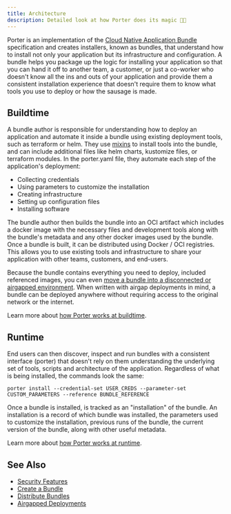 ```yaml
---
title: Architecture
description: Detailed look at how Porter does its magic 🎩✨
---
```


Porter is an implementation of the [Cloud Native Application Bundle](/cnab/) specification and creates installers, known as bundles, that understand how to install not only your application but its infrastructure and configuration.
A bundle helps you package up the logic for installing your application so that you can hand it off to another team, a customer, or just a co-worker who doesn't know all the ins and outs of your application and provide them a consistent installation experience that doesn't require them to know what tools you use to deploy or how the sausage is made.

## Buildtime

A bundle author is responsible for understanding how to deploy an application and automate it inside a bundle using existing deployment tools, such as terraform or helm.
They use [mixins] to install tools into the bundle, and can include additional files like helm charts, kustomize files, or terraform modules.
In the porter.yaml file, they automate each step of the application's deployment:

* Collecting credentials
* Using parameters to customize the installation
* Creating infrastructure
* Setting up configuration files
* Installing software

The bundle author then builds the bundle into an OCI artifact which includes a docker image with the necessary files and development tools along with the bundle's metadata and any other docker images used by the bundle.
Once a bundle is built, it can be distributed using Docker / OCI registries.
This allows you to use existing tools and infrastructure to share your application with other teams, customers, and end-users.

Because the bundle contains everything you need to deploy, included referenced images, you can even [move a bundle into a disconnected or airgapped environment](/administration/move-bundles-airgapped/).
When written with airgap deployments in mind, a bundle can be deployed anywhere without requiring access to the original network or the internet.

Learn more about [how Porter works at buildtime](/architecture-buildtime/).

## Runtime

End users can then discover, inspect and run bundles with a consistent interface (porter) that doesn't rely on them understanding the underlying set of tools, scripts and architecture of the application.
Regardless of what is being installed, the commands look the same:

```
porter install --credential-set USER_CREDS --parameter-set CUSTOM_PARAMETERS --reference BUNDLE_REFERENCE
```

Once a bundle is installed, is tracked as an "installation" of the bundle.
An installation is a record of which bundle was installed, the parameters used to customize the installation, previous runs of the bundle, the current version of the bundle, along with other useful metadata.

Learn more about [how Porter works at runtime](/architecture-runtime/).

## See Also

* [Security Features](/security-features/)
* [Create a Bundle](/getting-started/create-bundle/)
* [Distribute Bundles](/development/authoring-a-bundle/distribute-bundles//)
* [Airgapped Deployments](/administration/move-bundles-airgapped/)

[mixins]: /mixins/
